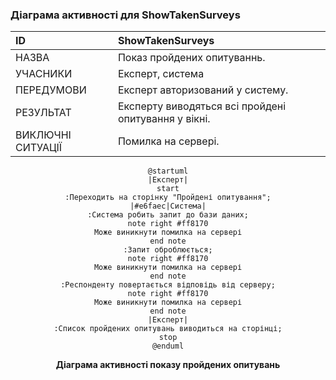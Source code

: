 ### Діаграма активності для ShowTakenSurveys

| ID  | <span id="ShowTakenSurveys">ShowTakenSurveys</span>     |
| :------------- |:--------------------------------------------------------|
| НАЗВА | Показ пройдених опитуваннь.                             |
| УЧАСНИКИ | Експерт, система                                        |
| ПЕРЕДУМОВИ | Експерт авторизований у систему.                     |
| РЕЗУЛЬТАТ | Експерту виводяться всі пройдені опитування у вікні. |
| ВИКЛЮЧНІ СИТУАЦІЇ | Помилка на сервері.                                     |

<center>

```plantuml
@startuml
|Експерт|
start
:Переходить на сторінку "Пройдені опитування";
|#e6faec|Система|
:Система робить запит до бази даних;
note right #ff8170
Може виникнути помилка на сервері
end note
:Запит оброблюється;
note right #ff8170
Може виникнути помилка на сервері
end note
:Респонденту повертається відповідь від серверу;
note right #ff8170
Може виникнути помилка на сервері
end note
|Експерт|
:Список пройдених опитувань виводиться на сторінці;
stop
@enduml
```
**Діаграма активності показу пройдених опитувань**

</center>

